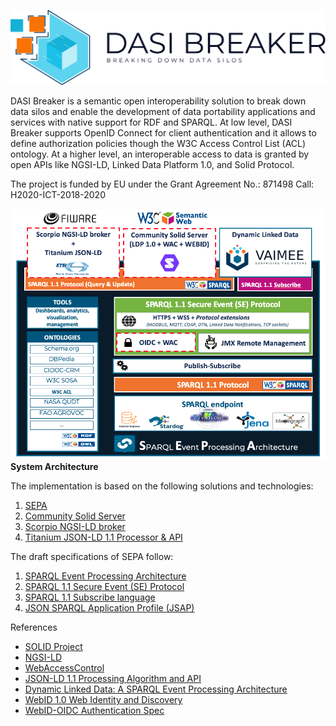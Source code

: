 ![Logo](imgs/dasi_breaker_full.png)

DASI Breaker is a semantic open interoperability solution to break down data silos and enable the development of data portability applications and services with native support for RDF and SPARQL. At low level, DASI Breaker supports OpenID Connect for client authentication and it allows to define authorization policies though the W3C Access Control List (ACL) ontology. At a higher level, an interoperable access to data is granted by open APIs like NGSI-LD, Linked Data Platform 1.0, and Solid Protocol.

The project is funded by EU under the Grant Agreement No.: 871498 Call: H2020-ICT-2018-2020

![Architecture](imgs/Dasi-Breaker-architecture.png)
**System Architecture**

The implementation is based on the following solutions and technologies:
1. [SEPA](https://github.com/arces-wot/SEPA)
2. [Community Solid Server](https://github.com/solid/community-server)
3. [Scorpio NGSI-LD broker](https://github.com/ScorpioBroker/ScorpioBroker)
4. [Titanium JSON-LD 1.1 Processor & API](https://github.com/filip26/titanium-json-ld)

The draft specifications of SEPA follow:
1. [SPARQL Event Processing Architecture](http://mml.arces.unibo.it/TR/sepa.html)
2. [SPARQL 1.1 Secure Event (SE) Protocol](http://mml.arces.unibo.it/TR/sparql11-se-protocol.html)
3. [SPARQL 1.1 Subscribe language](http://mml.arces.unibo.it/TR/sparql11-subscribe.html)
4. [JSON SPARQL Application Profile (JSAP)](http://mml.arces.unibo.it/TR/jsap.html)

References
* [SOLID Project](https://solidproject.org/)
* [NGSI-LD](https://www.etsi.org/deliver/etsi_gs/CIM/001_099/009/01.01.01_60/gs_CIM009v010101p.pdf)
* [WebAccessControl](https://solid.github.io/web-access-control-spec/)
* [JSON-LD 1.1 Processing Algorithm and API](https://www.w3.org/TR/json-ld11-api/)
* [Dynamic Linked Data: A SPARQL Event Processing Architecture](https://www.mdpi.com/284396)
* [WebID 1.0 Web Identity and Discovery](https://dvcs.w3.org/hg/WebID/raw-file/tip/spec/identity-respec.html)
* [WebID-OIDC Authentication Spec](https://github.com/solid/webid-oidc-spec)
